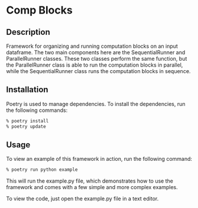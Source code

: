 # Comp Blocks

## Description

Framework for organizing and running computation blocks on an input dataframe. 
The two main components here are the SequentialRunner and ParallelRunner classes.
These two classes perform the same function, but the ParallelRunner class is able to run the computation blocks in parallel, while the SequentialRunner class runs the computation blocks in sequence.

## Installation

Poetry is used to manage dependencies. To install the dependencies, run the following commands:
```bash
% poetry install 
% poetry update
```

## Usage

To view an example of this framework in action, run the following command:
```bash
% poetry run python example
```
This will run the example.py file, which demonstrates how to use the framework and comes with a few simple and more complex examples.

To view the code, just open the example.py file in a text editor.